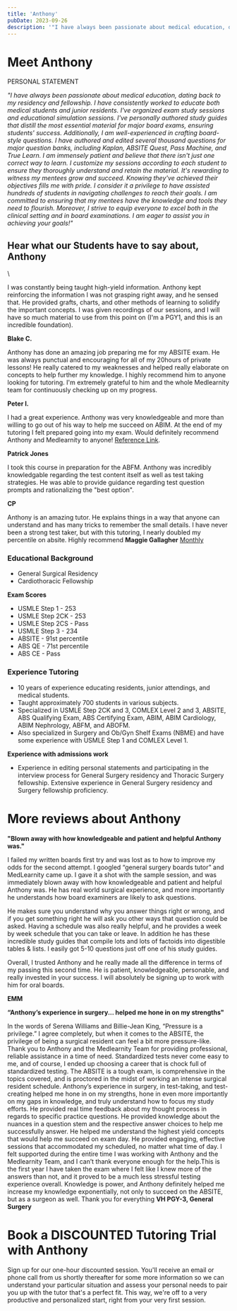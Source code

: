 ```yaml
---
title: 'Anthony'
pubDate: 2023-09-26
description: '"I have always been passionate about medical education, dating back to my residency and fellowship. I have consistently worked to educate both medical stud'
---
```


# Meet Anthony

PERSONAL STATEMENT

_"I have always been passionate about medical education, dating back to my residency and fellowship. I have consistently worked to educate both medical students and junior residents. I've organized exam study sessions and educational simulation sessions. I've personally authored study guides that distill the most essential material for major board exams, ensuring students' success._ _Additionally, I am well-experienced in crafting board-style questions. I have authored and edited several thousand questions for major question banks, including Kaplan, ABSITE Quest, Pass Machine, and True Learn. I am immensely patient and believe that there isn't just one correct way to learn._ _I customize my sessions according to each student to ensure they thoroughly understand and retain the material. It's rewarding to witness my mentees grow and succeed. Knowing they've achieved their objectives fills me with pride. I consider it a privilege to have assisted hundreds of students in navigating challenges to reach their goals._ _I am committed to ensuring that my mentees have the knowledge and tools they need to flourish. Moreover, I strive to equip everyone to excel both in the clinical setting and in board examinations. I am eager to assist you in achieving your goals!"_

## Hear what our Students have to say about, Anthony

\

I was constantly being taught high-yield information. Anthony kept reinforcing the information I was not grasping right away, and he sensed that. He provided grafts, charts, and other methods of learning to solidify the important concepts. I was given recordings of our sessions, and I will have so much material to use from this point on (I'm a PGY1, and this is an incredible foundation).

**Blake C.**

Anthony has done an amazing job preparing me for my ABSITE exam. He was always punctual and encouraging for all of my 20hours of private lessons! He really catered to my weaknesses and helped really elaborate on concepts to help further my knowledge. I highly recommend him to anyone looking for tutoring. I'm extremely grateful to him and the whole Medlearnity team for continuously checking up on my progress.

**Peter I.**

I had a great experience. Anthony was very knowledgeable and more than willing to go out of his way to help me succeed on ABIM. At the end of my tutoring I felt prepared going into my exam. Would definitely recommend Anthony and Medlearnity to anyone! [Reference Link](https://g.co/kgs/FQdYFy).

**Patrick Jones**

I took this course in preparation for the ABFM. Anthony was incredibly knowledgable regarding the test content itself as well as test taking strategies. He was able to provide guidance regarding test question prompts and rationalizing the "best option".

**CP**

Anthony is an amazing tutor. He explains things in a way that anyone can understand and has many tricks to remember the small details. I have never been a strong test taker, but with this tutoring, I nearly doubled my percentile on absite. Highly recommend
**Maggie Gallagher** [Monthly](#)

### Educational Background

- General Surgical Residency
- Cardiothoracic Fellowship

**Exam Scores**

- USMLE Step 1 - 253
- USMLE Step 2CK - 253
- USMLE Step 2CS - Pass
- USMLE Step 3 - 234
- ABSITE - 91st percentile
- ABS QE - 71st percentile
- ABS CE - Pass 

### Experience Tutoring

- 10 years of experience educating residents, junior attendings, and medical students.
- Taught approximately 700 students in various subjects.
- Specialized in USMLE Step 2CK and 3, COMLEX Level 2 and 3, ABSITE, ABS Qualifying Exam, ABS Certifying Exam, ABIM, ABIM Cardiology, ABIM Nephrology, ABFM, and ABOFM.
- Also specialized in Surgery and Ob/Gyn Shelf Exams (NBME) and have some experience with USMLE Step 1 and COMLEX Level 1.

**Experience with admissions work**

- Experience in editing personal statements and participating in the interview process for General Surgery residency and Thoracic Surgery fellowship. Extensive experience in General Surgery residency and Surgery fellowship proficiency.

# More reviews about Anthony

**"Blown away with how knowledgeable and patient and helpful Anthony was."**

I failed my written boards first try and was lost as to how to improve my odds for the second attempt. I googled “general surgery boards tutor” and MedLearnity came up. I gave it a shot with the sample session, and was immediately blown away with how knowledgeable and patient and helpful Anthony was. He has real world surgical experience, and more importantly he understands how board examiners are likely to ask questions. 

He makes sure you understand why you answer things right or wrong, and if you get something right he will ask you other ways that question could be asked. Having a schedule was also really helpful, and he provides a week by week schedule that you can take or leave. In addition he has these incredible study guides that compile lots and lots of factoids into digestible tables & lists. I easily got 5-10 questions just off one of his study guides.

Overall, I trusted Anthony and he really made all the difference in terms of my passing this second time. He is patient, knowledgeable, personable, and really invested in your success. I will absolutely be signing up to work with him for oral boards.

**EMM**

**“Anthony’s experience in surgery... helped me hone in on my strengths"**

In the words of Serena Williams and Billie-Jean King, “Pressure is a privilege.” I agree completely, but when it comes to the ABSITE, the privilege of being a surgical resident can feel a bit more pressure-like. Thank you to Anthony and the Medlearnity Team for providing professional, reliable assistance in a time of need. Standardized tests never come easy to me, and of course, I ended up choosing a career that is chock full of standardized testing. The ABSITE is a tough exam, is comprehensive in the topics covered, and is proctored in the midst of working an intense surgical resident schedule. Anthony’s experience in surgery, in test-taking, and test- creating helped me hone in on my strengths, hone in even more importantly on my gaps in knowledge, and truly understand how to focus my study efforts. He provided real time feedback about my thought process in regards to specific practice questions. He provided knowledge about the nuances in a question stem and the respective answer choices to help me successfully answer. He helped me understand the highest yield concepts that would help me succeed on exam day. He provided engaging, effective sessions that accommodated my scheduled, no matter what time of day. I felt supported during the entire time I was working with Anthony and the Medlearnity Team, and I can’t thank everyone enough for the help.This is the first year I have taken the exam where I felt like I knew more of the answers than not, and it proved to be a much less stressful testing experience overall. Knowledge is power, and Anthony definitely helped me increase my knowledge exponentially, not only to succeed on the ABSITE, but as a surgeon as well. Thank you for everything
**VH PGY-3, General Surgery**

# Book a DISCOUNTED Tutoring Trial with Anthony

Sign up for our one-hour discounted session. You'll receive an email or phone call from us shortly thereafter for some more information so we can understand your particular situation and assess your personal needs to pair you up with the tutor that's a perfect fit. This way, we're off to a very productive and personalized start, right from your very first session.
